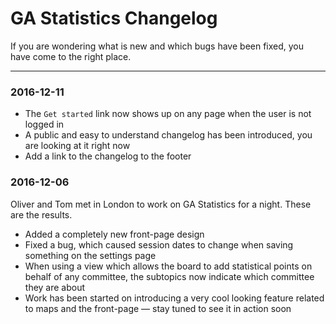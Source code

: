 # GA Statistics Changelog
If you are wondering what is new and which bugs have been fixed, you have come to the right place.

***

### 2016-12-11
* The `Get started` link now shows up on any page when the user is not logged in
* A public and easy to understand changelog has been introduced, you are looking at it right now
* Add a link to the changelog to the footer

### 2016-12-06
Oliver and Tom met in London to work on GA Statistics for a night. These are the results.

* Added a completely new front-page design
* Fixed a bug, which caused session dates to change when saving something on the settings page
* When using a view which allows the board to add statistical points on behalf of any committee, the subtopics now indicate which committee they are about
* Work has been started on introducing a very cool looking feature related to maps and the front-page — stay tuned to see it in action soon
